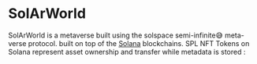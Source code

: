 # SolArWorld

SolArWorld is a metaverse built using the solspace semi-infinite😅 meta-verse protocol. built on top of the
[Solana](https://solana.com) blockchains. SPL NFT Tokens on Solana represent asset ownership and transfer while metadata
is stored :